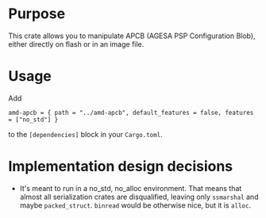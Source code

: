 # Purpose

This crate allows you to manipulate APCB (AGESA PSP Configuration Blob), either directly on flash or in an image file.
# Usage

Add

    amd-apcb = { path = "../amd-apcb", default_features = false, features = ["no_std"] }

to the `[dependencies]` block in your `Cargo.toml`.

# Implementation design decisions

* It's meant to run in a no_std, no_alloc environment.  That means that almost all serialization crates are disqualified, leaving only `ssmarshal` and maybe `packed_struct`.  `binread` would be otherwise nice, but it is `alloc`.
